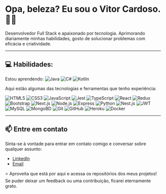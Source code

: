 # Opa, beleza? Eu sou o Vitor Cardoso. 👋👋

Desenvolvedor Full Stack e apaixonado por tecnologia. Aprimorando diariamente minhas habilidades, gosto de solucionar problemas com eficácia e criatividade.

---

## 💻 Habilidades:

Estou aprendendo: ![Java](https://img.shields.io/badge/-Java-333333?style=flat&logo=java) ![C#](https://img.shields.io/badge/-C%23-333333?style=flat&logo=csharp) ![Kotlin](https://img.shields.io/badge/-kotlin-333333?style=flat&logo=kotlin) 

Aqui estão algumas das tecnologias e ferramentas que tenho experiência:

![HTML5](https://img.shields.io/badge/-HTML5-333333?style=flat&logo=html5)
![CSS3](https://img.shields.io/badge/-CSS3-333333?style=flat&logo=css3&logoColor=1572B6)
![JavaScript](https://img.shields.io/badge/-JavaScript-333333?style=flat&logo=javascript)
![Jest](https://img.shields.io/badge/-Jest-333333?style=flat&logo=jest&logoColor=f77a20)
![TypeScript](https://img.shields.io/badge/-TypeScript-333333?style=flat&logo=typescript&logoColor=1572B6)
![React](https://img.shields.io/badge/-React-333333?style=flat&logo=react&logoColor=00c8ff)
![Redux](https://img.shields.io/badge/-Redux-333333?style=flat&logo=redux&logoColor=ad3dfc)
![Bootstrap](https://img.shields.io/badge/-Bootstrap-333333?style=flat&logo=bootstrap&logoColor=ad3dfc)
![Next.js](https://img.shields.io/badge/-Next.js-333333?style=flat&logo=next.js&logoColor=D1D1D1)
![Node.js](https://img.shields.io/badge/-Node.js-333333?style=flat&logo=Node.js&logoColor=D1D1D1)
![Express](https://img.shields.io/badge/-Express-333333?style=flat&logo=express&logoColor=D1D1D1)
![Python](https://img.shields.io/badge/-Python-333333?style=flat&logo=python&logoColor=D1D1D1)
![Nest.js](https://img.shields.io/badge/-Nest.js-333333?style=flat)
![JWT](https://img.shields.io/badge/-JWT-333333?style=flat&logo=JSON+Web+Tokens)
![MySQL](https://img.shields.io/badge/-MySQL-333333?style=flat&logo=mysql&logoColor=00c8ff)
![MongoBD](https://img.shields.io/badge/-MongoDB-333333?style=flat&logo=mongodb&logoColor=4DB33D)
![Git](https://img.shields.io/badge/-Git-333333?style=flat&logo=git&logoColor=F1502F)
![GitHub](https://img.shields.io/badge/-Github-333333?style=flat&logo=github&logoColor=000000)
![Heroku](https://img.shields.io/badge/-Heroku-333333?style=flat&logo=heroku&logoColor=ad3dfc)
![Docker](https://img.shields.io/badge/-Docker-333333?style=flat&logo=docker)

---

## 📫 Entre em contato

Sinta-se à vontade para entrar em contato comigo e conversar sobre qualquer assunto:

- [LinkedIn](https://www.linkedin.com/in/vitormcardoso/)
- [Email](mailto:vitor.mauricioc@outlook.com)

⭐ Aproveita que está por aqui e acessa os repositórios dos meus projetos! Se puder deixar um feedback ou uma contribuição, ficarei eternamente grato.
